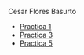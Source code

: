 Cesar Flores Basurto

- [Practica 1](https://github.com/ChesKrt/lenguajes-interpre/blob/main/practicca-1.md)
- [Practica 3](https://github.com/ChesKrt/lengua_interpretados)
- [Practica 5](/practica-5.md)

